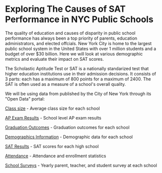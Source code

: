 # Exploring The Causes of SAT Performance in NYC Public Schools

The quality of education and causes of disparity in public school performance has always been a top priority of parents, education administrators, and elected offcials.  New York City is home to the largest public school system in the United States with over 1 million students and a budget of over $30 billion.  Here we will look at various demographic metrics and evaluate their impact on SAT scores.  

The Scholastic Aptitude Test or SAT is a nationally standarized test that higher education institutions use in their admission decisions.  It consists of 3 parts: each has a maximum of 800 points for a maximum of 2400.  The SAT is often used as a measure of a school's overall quality.  

We will be using data from published by the City of New York through its "Open Data" portal:

[Class size](https://data.cityofnewyork.us/Education/2010-2011-Class-Size-School-level-detail/urz7-pzb3) - Average class size for each school

[AP Exam Results](https://data.cityofnewyork.us/Education/2010-AP-College-Board-School-Level-Results/itfs-ms3e) - School level AP exam results

[Graduation Outcomes](https://data.cityofnewyork.us/Education/2005-2010-Graduation-Outcomes-School-Level/vh2h-md7a) - Graduation outcomes for each school

[Demographics Information](https://data.cityofnewyork.us/Education/2006-2012-School-Demographics-and-Accountability-S/ihfw-zy9j) - Demographic data for each school

[SAT Results](https://data.cityofnewyork.us/Education/2012-SAT-Results/f9bf-2cp4) - SAT scores for each high school

[Attendance](https://data.cityofnewyork.us/Education/2010-2011-School-Attendance-and-Enrollment-Statist/7z8d-msnt) - Attendance and enrollment statistics

[School Surveys](https://data.cityofnewyork.us/Education/2011-NYC-School-Survey/mnz3-dyi8) - Yearly parent, teacher, and student survey at each school
